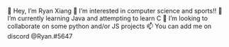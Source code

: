 👋 Hey, I’m Ryan Xiang
👀 I’m interested in computer science and sports!!
🌱 I’m currently learning Java and attempting to learn C
💞️ I’m looking to collaborate on some python and/or JS projects
📫 You can add me on discord @Ryan.#5647

<!---
RyanXiang13/RyanXiang13 is a ✨ special ✨ repository because its `README.md` (this file) appears on your GitHub profile.
You can click the Preview link to take a look at your changes.
--->
